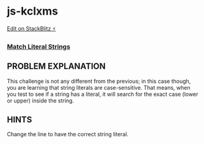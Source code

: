 # js-kclxms

[Edit on StackBlitz ⚡️](https://stackblitz.com/edit/js-kclxms)

### [Match Literal Strings](https://www.freecodecamp.org/learn/javascript-algorithms-and-data-structures/regular-expressions/match-literal-strings)

## PROBLEM EXPLANATION
This challenge is not any different from the previous; in this case though, you are learning that string literals are case-sensitive.  That means, when you test to see if a string has a literal, it will search for the exact case (lower or upper) inside the string.

## HINTS
Change the line to have the correct string literal.
